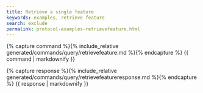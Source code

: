 ```yaml
---
title: Retrieve a single feature
keywords: examples, retrieve feature
search: exclude
permalink: protocol-examples-retrievefeature.html
---
```


{% capture command %}{% include_relative generated/commands/query/retrievefeature.md %}{% endcapture %}
{{ command | markdownify }}

{% capture response %}{% include_relative generated/commands/query/retrievefeatureresponse.md %}{% endcapture %}
{{ response | markdownify }}
